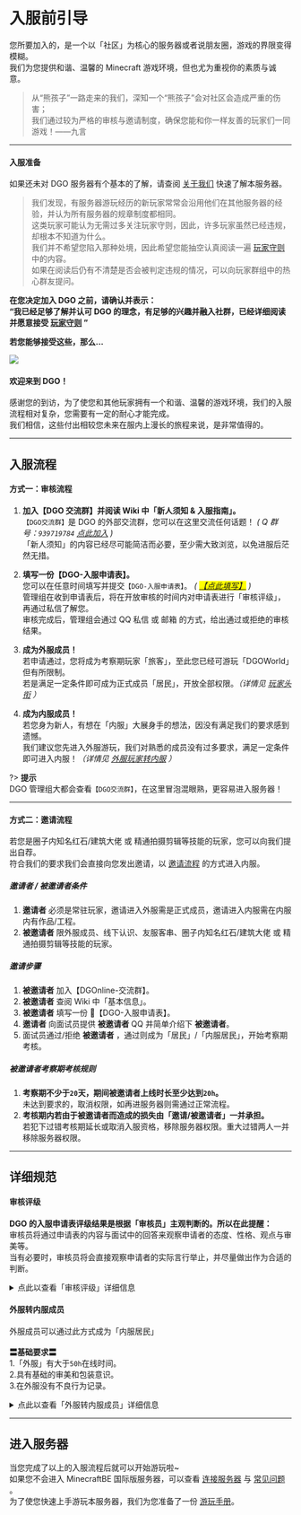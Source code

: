 <!-- notice/join -->

# 入服前引导

您所要加入的，是一个以「社区」为核心的服务器或者说朋友圈，游戏的界限变得模糊。<br/>
我们为您提供和谐、温馨的 Minecraft 游戏环境，但也尤为重视你的素质与诚意。

> 从“熊孩子”一路走来的我们，深知一个“熊孩子”会对社区会造成严重的伤害；<br/>
> 我们通过较为严格的审核与邀请制度，确保您能和你一样友善的玩家们一同游戏！——九言

---

#### 入服准备

如果还未对 DGO 服务器有个基本的了解，请查阅 [关于我们](notice/about) 快速了解本服务器。

> 我们发现，有服务器游玩经历的新玩家常常会沿用他们在其他服务器的经验，并认为所有服务器的规章制度都相同。<br/>
> 这类玩家可能认为无需过多关注玩家守则，因此，许多玩家虽然已经违规，却根本不知道为什么。<br/>
> 我们并不希望您陷入那种处境，因此希望您能抽空认真阅读一遍 [玩家守则](notice/rules) 中的内容。<br/>
> 如果在阅读后仍有不清楚是否会被判定违规的情况，可以向玩家群组中的热心群友提问。

**在您决定加入 DGO 之前，请确认并表示：**<br/>
**“我已经足够了解并认可 DGO 的理念，有足够的兴趣并融入社群，已经详细阅读并愿意接受 [玩家守则](notice/rules) ”**

**若您能够接受这些，那么…**

![](http://39.100.70.44:8000/images/index_rotation_pic1.jpg)

#### 欢迎来到 DGO！

感谢您的到访，为了使您和其他玩家拥有一个和谐、温馨的游戏环境，我们的入服流程相对复杂，您需要有一定的耐心才能完成。<br/>
我们相信，这些付出相较您未来在服内上漫长的旅程来说，是非常值得的。

---

## 入服流程

#### 方式一：审核流程

1. **加入【DGO 交流群】并阅读 Wiki 中「新人须知 & 入服指南」。** <br/>
   `【DGO交流群】`是 DGO 的外部交流群，您可以在这里交流任何话题！ _( Q 群号：`939719784` [点此加入](https://jq.qq.com/?_wv=1027&k=fLYVZmGj) )_<br/>
   「新人须知」的内容已经尽可能简洁而必要，至少需大致浏览，以免进服后茫然无措。<br/>

2. **填写一份【DGO-入服申请表】。** <br/>
   您可以在任意时间填写并提交`【DGO-入服申请表】`。 _( <mark>[【点此填写】](https://wj.qq.com/s2/5534523/a1b2/)</mark> )_ <br/>
   管理组在收到申请表后，将在开放审核的时间内对申请表进行「审核评级」，再通过私信了解您。<br/>
   审核完成后，管理组会通过 QQ 私信 或 邮箱 的方式，给出通过或拒绝的审核结果。<br/>

3. **成为外服成员！** <br/>
   若申请通过，您将成为考察期玩家「旅客」，至此您已经可游玩「DGOWorld」但有所限制。<br/>
   若是满足一定条件即可成为正式成员「居民」，开放全部权限。_（详情见 [玩家头衔](information/playerTitle?id=「旅客」) ）_

4. **成为内服成员！** <br/>
   若您身为新人，有想在「内服」大展身手的想法，因没有满足我们的要求感到遗憾。<br/>
   我们建议您先进入外服游玩，我们对熟悉的成员没有过多要求，满足一定条件即可进入内服！_（详情见 [外服玩家转内服](notice/join?id=外服转内服成员) ）_

?> **提示** <br/>
DGO 管理组大都会查看`【DGO交流群】`，在这里冒泡混眼熟，更容易进入服务器！

---

#### 方式二：邀请流程

若您是圈子内知名红石/建筑大佬 或 精通拍摄剪辑等技能的玩家，您可以向我们提出自荐。<br/>
符合我们的要求我们会直接向您发出邀请，以 [邀请流程](notice/join?id=方式二：邀请流程) 的方式进入内服。

##### 邀请者 / 被邀请者条件

1. **邀请者** 必须是常驻玩家，邀请进入外服需是正式成员，邀请进入内服需在内服内有作品/工程。
2. **被邀请者** 限外服成员、线下认识、友服客串、圈子内知名红石/建筑大佬 或 精通拍摄剪辑等技能的玩家。

##### 邀请步骤

1. **被邀请者** 加入【DGOnline-交流群】。
2. **被邀请者** 查阅 Wiki 中「基本信息」。
3. **被邀请者** 填写一份 📰【DGO-入服申请表】。
4. **邀请者** 向面试员提供 **被邀请者** QQ 并简单介绍下 **被邀请者**。
5. 面试员通过/拒绝 **被邀请者** ，通过则成为「居民」/「内服居民」，开始考察期考核。

##### 被邀请者考察期考核规则

1. **考察期不少于`20`天，期间被邀请者上线时长至少达到`20h`。** <br/>
   未达到要求的，取消权限，如再进服务器则需通过正常流程。
2. **考核期内若由于被邀请者而造成的损失由「邀请/被邀请者」一并承担。** <br/>
   若犯下过错考核期延长或取消入服资格，移除服务器权限。重大过错两人一并移除服务器权限。

---

## 详细规范

#### 审核评级

**DGO 的入服申请表评级结果是根据「审核员」主观判断的。所以在此提醒：** <br/>
审核员将通过申请表的内容与面试中的回答来观察申请者的态度、性格、观点与审美等。<br/>
当有必要时，审核员将会直接观察申请者的实际言行举止，并尽量做出作为合适的判断。

<details>
<summary>点此以查看「审核评级」详细信息</summary>

?> **〓评分等级〓** <br/>
我们将申请表的标准以下四个等级等级进行评价。<br/>
<br/>
**D.无法取信** <br/>
跳题或填入无实质内容的，以及答卷态度过于敷衍或呈危害性倾向的，即被评为此等级。<br/>
此等级下做「回绝且不允再次申请」处理。<br/>
<br/>
**C.难以取信** <br/>
回答简略、答卷态度敷衍或兴趣与审美与我们存在显著偏差的，即被评为此等级。<br/>
此等级下审核员将对申请者进行衍生观察，依据观察结果，存在过审的可能性，做「回绝但准许再次申请」处理。<br/>
<br/>
**B.能够信任** <br/>
在问卷中感受到积极的态度、良好的思维与友善的性格，即被评为此等级。<br/>
此等级下审核员将协助申请者完成剩下步骤，做「过审且成为考察期成员」处理。<br/>
<br/>
**A.值得信任** <br/>
回答详实、生动，甚至有趣，在某些方面令人称赞。<br/>
能够观察到答者优秀的思路、深入的观点、或良好的审美品味。<br/>
其付出与认真的态度令人感动，即被评为此等级。<br/>
此等级下审核员将协助申请者完成剩下步骤，做「过审且成为正式成员」处理。

!> **提醒** <br/>
申请表的评级仅仅代表「审核员」个人对此表的评价，不能作为衡量一个人是否庸俗或高尚的标准，请勿以此作为日后评论他人的依据。

</details>

#### 外服转内服成员

外服成员可以通过此方式成为「内服居民」<br/>
<br/>
**〓基础要求〓** <br/> 1.「外服」有大于`50h`在线时间。<br/> 2.具有基础的审美和包装意识。<br/> 3.在外服没有不良行为记录。

<details>
<summary>点此以查看「外服转内服成员」详细信息</summary>

?> **〓审核流程〓** <br/> 1.**私信审核员`九言`，提交自己在<mark>外服原创</mark>的「建筑/机械」。** <br/>
　 ① 游览作品的视频或视频链接。_（内部和外部均需）_<br/>
　 ② 建筑或机械的总体外观照。<br/>
　 ③ 介绍你的建筑风格或机械原理。<br/>
　 ④ 加入 DGO 的时间及当前在线时间。<br/> 2. **提交后，我们会在「内服群」内进行讨论投票。** <br/>
　 ① 投票选项：1.过审 2.不过审 3.不做表态<br/>
　 ② 投票时长：24~48 小时。<br/>
<br/>
**通过票占总投票的 70％以上，则通过审核。** 管理组意见统一，具有一票否决权。

!> **提醒** <br/>
投票通过后，即加入内服。若不通过，则可以在`14天`后，再次提交申请，在此期间不能申请。<br/>
重复申请时，允许在之前的作品上修改，但是请务必不要上传与之前几乎一样的作品，会显得没有诚意。

</details>

---

## 进入服务器

当您完成了以上的入服流程后就可以开始游玩啦~<br/>
如果您不会进入 MinecraftBE 国际版服务器，可以查看 [连接服务器](guide/link) 与 [常见问题](guide/question) 。<br/>
为了使您快速上手游玩本服务器，我们为您准备了一份 [游玩手册](guide/play)。
